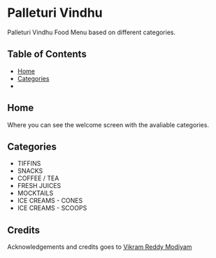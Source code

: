 # Palleturi Vindhu

Palleturi Vindhu Food Menu based on different categories.

## Table of Contents

- [Home](#home)
- [Categories](#categories)
-

## Home

Where you can see the welcome screen with the avaliable categories.

## Categories

- TIFFINS
- SNACKS
- COFFEE / TEA
- FRESH JUICES
- MOCKTAILS
- ICE CREAMS - CONES
- ICE CREAMS - SCOOPS

## Credits

Acknowledgements and credits goes to [Vikram Reddy Modiyam](@viki064)
